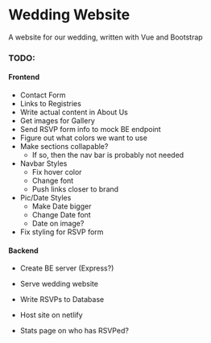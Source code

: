 # Wedding Website
A website for our wedding, written with Vue and Bootstrap

### TODO:

#### Frontend
- Contact Form
- Links to Registries
- Write actual content in About Us
- Get images for Gallery
- Send RSVP form info to mock BE endpoint
- Figure out what colors we want to use
- Make sections collapable?
    - If so, then the nav bar is probably not needed
- Navbar Styles
    - Fix hover color
    - Change font
    - Push links closer to brand
- Pic/Date Styles
    - Make Date bigger
    - Change Date font
    - Date on image?
- Fix styling for RSVP form


#### Backend
- Create BE server (Express?)
- Serve wedding website
- Write RSVPs to Database
- Host site on netlify

- Stats page on who has RSVPed?
